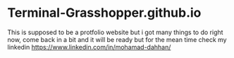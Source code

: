 # Terminal-Grasshopper.github.io


This is supposed to be a protfolio website but i got many things to do right now, come back in a bit and it will be ready but for the mean time check my linkedin https://www.linkedin.com/in/mohamad-dahhan/
